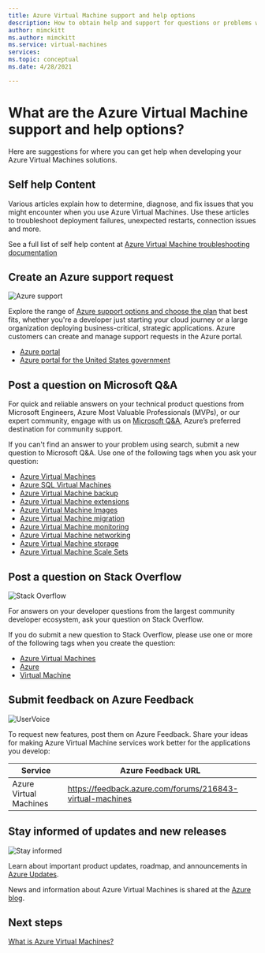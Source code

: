 ```yaml
---
title: Azure Virtual Machine support and help options 
description: How to obtain help and support for questions or problems when you create solutions using Azure Virtual Machines. 
author: mimckitt
ms.author: mimckitt
ms.service: virtual-machines
services: 
ms.topic: conceptual
ms.date: 4/28/2021

---
```


# What are the Azure Virtual Machine support and help options?

Here are suggestions for where you can get help when developing your Azure Virtual Machines solutions.

## Self help Content

Various articles explain how to determine, diagnose, and fix issues that you might encounter when you use Azure Virtual Machines. Use these articles to troubleshoot deployment failures, unexpected restarts, connection issues and more. 

See a full list of self help content at [Azure Virtual Machine troubleshooting documentation](https://docs.microsoft.com/troubleshoot/azure/virtual-machines/welcome-virtual-machines)


## Create an Azure support request

<div class='icon is-large'>
    <img alt='Azure support' src='https://docs.microsoft.com/media/logos/logo_azure.svg'>
</div>

Explore the range of [Azure support options and choose the plan](https://azure.microsoft.com/support/plans) that best fits, whether you're a developer just starting your cloud journey or a large organization deploying business-critical, strategic applications. Azure customers can create and manage support requests in the Azure portal.

* [Azure portal](https://ms.portal.azure.com/#blade/Microsoft_Azure_Support/HelpAndSupportBlade/overview)
* [Azure portal for the United States government](https://portal.azure.us)

## Post a question on Microsoft Q&A

For quick and reliable answers on your technical product questions from Microsoft Engineers, Azure Most Valuable Professionals (MVPs), or our expert community, engage with us on [Microsoft Q&A](/answers/products/azure), Azure’s preferred destination for community support. 

If you can't find an answer to your problem using search, submit a new question to Microsoft Q&A. Use one of the following tags when you ask your question:

- [Azure Virtual Machines](/answers/topics/azure-virtual-machines.html)
- [Azure SQL Virtual Machines](/answers/topics/azure-sql-virtual-machines.html)
- [Azure Virtual Machine backup](/answers/topics/azure-virtual-machine-backup.html)
- [Azure Virtual Machine extensions](/answers/topics/azure-virtual-machine-extensions.html)
- [Azure Virtual Machine Images](/answers/topics/azure-virtual-machine-images.html)
- [Azure Virtual Machine migration](/answers/topics/azure-virtual-machine-migration.html)
- [Azure Virtual Machine monitoring](/answers/topics/azure-virtual-machine-monitoring.html)
- [Azure Virtual Machine networking](/answers/topics/azure-virtual-machine-networking.html)
- [Azure Virtual Machine storage](/answers/topics/azure-virtual-machine-storage.html)
- [Azure Virtual Machine Scale Sets](/answers/topics/azure-virtual-machine-scale-sets.html)

## Post a question on Stack Overflow

<div class='icon is-large'>
    <img alt='Stack Overflow' src='https://docs.microsoft.com/media/logos/logo_stackoverflow.svg'>
</div>

For answers on your developer questions from the largest community developer ecosystem, ask your question on Stack Overflow.

If you do submit a new question to Stack Overflow, please use one or more of the following tags when you create the question:

 - [Azure Virtual Machines](https://stackoverflow.com/questions/tagged/azure-virtual-machine)
 - [Azure](https://stackoverflow.com/questions/tagged/azure)
 - [Virtual Machine](https://stackoverflow.com/questions/tagged/virtual-machine)


## Submit feedback on Azure Feedback

<div class='icon is-large'>
    <img alt='UserVoice' src='https://docs.microsoft.com/media/logos/logo-uservoice.svg'>
</div>

To request new features, post them on Azure Feedback. Share your ideas for making Azure Virtual Machine services work better for the applications you develop:

| Service                       | Azure Feedback URL |
|-------------------------------|---------------|
| Azure Virtual Machines  | https://feedback.azure.com/forums/216843-virtual-machines 

## Stay informed of updates and new releases

<div class='icon is-large'>
    <img alt='Stay informed' src='https://docs.microsoft.com/media/common/i_blog.svg'>
</div>

Learn about important product updates, roadmap, and announcements in [Azure Updates](https://azure.microsoft.com/updates/?category=compute).

News and information about Azure Virtual Machines is shared at the [Azure blog](https://azure.microsoft.com/blog/topics/virtual-machines/).


## Next steps

[What is Azure Virtual Machines?](./linux/overview.md)
